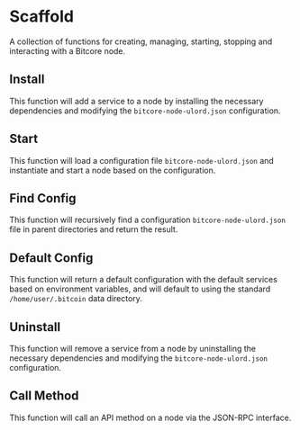 # Scaffold
A collection of functions for creating, managing, starting, stopping and interacting with a Bitcore node.

## Install
This function will add a service to a node by installing the necessary dependencies and modifying the `bitcore-node-ulord.json` configuration.

## Start
This function will load a configuration file `bitcore-node-ulord.json` and instantiate and start a node based on the configuration.

## Find Config
This function will recursively find a configuration `bitcore-node-ulord.json` file in parent directories and return the result.

## Default Config
This function will return a default configuration with the default services based on environment variables, and will default to using the standard `/home/user/.bitcoin` data directory.

## Uninstall
This function will remove a service from a node by uninstalling the necessary dependencies and modifying the `bitcore-node-ulord.json` configuration.

## Call Method
This function will call an API method on a node via the JSON-RPC interface.
